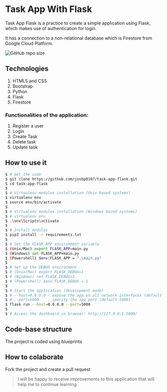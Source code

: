 # Task App With Flask 
Task App Flask is a practice to create a simple application using Flask, which makes use of authentication for login.

It has a connection to a non-relational database which is Firestore from Google Cloud Platform.

![GitHub repo size](https://img.shields.io/github/repo-size/josbp0107/task-app-flask)

## Technologies
1. HTML5 and CSS
2. Bootstrap
3. Python
4. Flask
5. Firestore 


### Functionalities of the application:
1. Register a user
1. Login
1. Create Task
1. Delete task
1. Update task

## How to use it
```bash
$ # Get the code
$ git clone https://github.com/josbp0107/task-app-flask.git
$ cd task-app-flask
$
$ # Virtualenv modules installation (Unix based systems)
$ virtualenv env
$ source env/bin/activate
$
$ # Virtualenv modules installation (Windows based systems)
$ # virtualenv env
$ .\env\Scripts\activate
$
$ # Install modules
$ pip3 install -r requirements.txt
$
$ # Set the FLASK_APP environment variable
$ (Unix/Mac) export FLASK_APP=main.py
$ (Windows) set FLASK_APP=main.py
$ (Powershell) $env:FLASK_APP = ".\main.py"
$
$ # Set up the DEBUG environment
$ # (Unix/Mac) export FLASK_DEBUG=1
$ # (Windows) set FLASK_DEBUG=1
$ # (Powershell) $env:FLASK_DEBUG = 1
$
$ # Start the application (development mode)
$ # --host=0.0.0.0 - expose the app on all network interfaces (default 127.0.0.1)
$ # --port=5000    - specify the app port (default 5000)  
$ flask run --host=0.0.0.0 --port=5000
$
$ # Access the dashboard in browser: http://127.0.0.1:5000/
```

## Code-base structure

The project is coded using blueprints

## How to colaborate
Fork the project and create a pull request

> I will be happy to receive improvements to this application that will help me to continue learning

